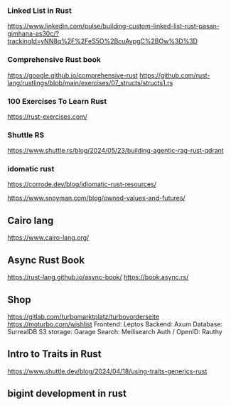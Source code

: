 ### Linked List in Rust

https://www.linkedin.com/pulse/building-custom-linked-list-rust-pasan-gimhana-as30c/?trackingId=yNN8q%2F%2FeS5O%2BcuAvpgC%2BOw%3D%3D

### Comprehensive Rust book
https://google.github.io/comprehensive-rust
https://github.com/rust-lang/rustlings/blob/main/exercises/07_structs/structs1.rs

### 100 Exercises To Learn Rust
https://rust-exercises.com/

### Shuttle RS
https://www.shuttle.rs/blog/2024/05/23/building-agentic-rag-rust-qdrant

### idomatic rust
https://corrode.dev/blog/idiomatic-rust-resources/

https://www.snoyman.com/blog/owned-values-and-futures/

## Cairo lang
https://www.cairo-lang.org/ 

## Async Rust Book 
https://rust-lang.github.io/async-book/ 
https://book.async.rs/

## Shop 
https://gitlab.com/turbomarktplatz/turbovorderseite
https://moturbo.com/wishlist
Frontend: Leptos
Backend: Axum
Database: SurrealDB
S3 storage: Garage
Search: Meilisearch
Auth / OpenID: Rauthy


## Intro to Traits in Rust
https://www.shuttle.dev/blog/2024/04/18/using-traits-generics-rust

## bigint development in rust